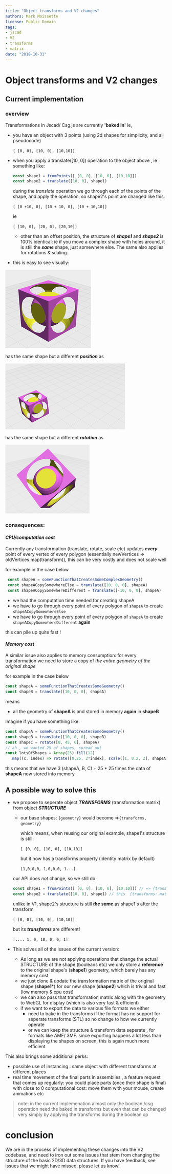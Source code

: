 ```yaml
---
title: "Object transforms and V2 changes"
authors: Mark Moissette
license: Public Domain
tags:
- jscad
- V2
- transforms
- matrix
date: "2018-10-31"
---
```


# Object transforms and V2 changes


## Current implementation

### overview

Transformations in Jscad/ Csg.js are currently **'baked in'** ie, 
- you have an object with 3 points (using 2d shapes for simplicity, and all pseudocode)
    
    ```[ [0, 0], [10, 0], [10,10]]```

- when you apply a translate([10, 0]) operation to the object above , ie something like:

    ```javascript
    const shape1 = fromPoints([ [0, 0], [10, 0], [10,10]])
    const shape2 = translate([10, 0], shape1)
    ```
    during the *translate* operation we go through each of the points of the shape, and apply the operation, so shape2's point are changed like this:

    ```[ [0 +10, 0], [10 + 10, 0], [10 + 10,10]]```

    ie

    ```[ [10, 0], [20, 0], [20,10]]```

    * other than an offset position, the structure of ***shape1*** and ***shape2*** is 100% identical: 
    ie if you move a complex shape with holes around, it is still the ***same*** shape, just somewhere else.
    The same also applies for rotations & scaling.

 - this is easy to see visually:
  
  ![logo in default position/transform](./assets/jscad-logo-default.png "logo default")

  has the same shape but a different ***position*** as

  ![logo in another position/translated](./assets/jscad-logo-translated.png "logo translated")

  has the same shape but a different ***rotation*** as

  ![logo in another rotation/rotated](./assets/jscad-logo-rotated.png "logo rotated")


### consequences:
  #### ***CPU/computation cost***
  
  Currently any transformation (translate, rotate, scale etc) updates ***every*** point of every vertex of every polygon (essentially newVertices => oldVertices.map(transform)), this can be very costly and does not scale well 
   
   for example in the case below
   ```javascript
    const shapeA = someFunctionThatCreatesSomeComplexGeometry()
    const shapeACopySomewhereElse = translate([10, 0, 0], shapeA)
    const shapeACopySomewhereDifferent = translate([-10, 0, 0], shapeA)
   ```
   - we had the computation time needed for creating shapeA
   - we have to go through every point of every polygon of `shapeA` to create `shapeACopySomewhereElse`
   - we have to go through every point of every polygon of `shapeA` to create `shapeACopySomewhereDifferent` **again**
   
this can pile up quite fast !

  #### ***Memory cost***
  
  A similar issue also applies to memory consumption: for every transformation we need to store a copy 
  of *the entire geometry of the original shape*

  for example in the case below
  ```javascript
  const shapeA = someFunctionThatCreatesSomeGeometry()
  const shapeB = translate([10, 0, 0], shapeA)
  ```
  means
  - all the geometry of **shapeA** is and stored in memory **again** in **shapeB**

  Imagine if you have something like: 

  ```javascript
  const shapeA = someFunctionThatCreatesSomeGeometry()
  const shapeB = translate([10, 0, 0], shapeB)
  const shapeC = rotate([0, 45, 0], shapeA)
  // ah , we wanted 25 of shapes, spread out
  const lotsOfShapes = Array(25).fill(12)
    .map((x, index) => rotate([0,25, 2*index], scale([1, 0.2, 2], shapeA)) // both rotate AND scale so X2
  ```
  this means that we have 3 (shapeA, B, C) + 25 * 25 times the data of **shapeA** now stored into memory



## A possible way to solve this

 - we propose to seperate object ***TRANSFORMS*** (transformation matrix) from object ***STRUCTURE***

    * our base shapes: ```{geometry}``` would become =>```{transforms, geometry}```

      which means, when reusing our original example, 
      shape1's structure is still: 

        ```[ [0, 0], [10, 0], [10,10]]```

      but it now has a transforms property (identity matrix by default)
      
        ```[1,0,0,0, 1,0,0,0, 1...]```

     our API does *not* change, so we still do 

      ```javascript
      const shape1 = fromPoints([ [0, 0], [10, 0], [10,10]]) // => {transforms: mat4.identity(), geometry}
      const shape2 = translate([10, 0], shape1) // this  {transforms: mat4.identity() * mat4.translation([10, 0,0]), 
      ```
      unlike in V1, shape2's structure is still ***the same*** as shape1's after the transform 

      ```[ [0, 0], [10, 0], [10,10]]```

      but its ***transforms*** are different! 

      ```[.... 1, 0, 10, 0, 0, 1]```

  - This solves all of the issues of the current version:
    * As long as we are not applying operations that change the actual STRUCTURE of the shape (booleans etc) 
      we only store a **reference** to the original shape's (**shape1**) geometry, which barely has any memory cost
    * we just clone & update the transformation matrix of the original shape (**shape1***) for our new shape (**shape2**) which is trivial and fast (low memory & cpu cost)
    * we can also pass that transformation matrix along with the geometry to WebGL for display (which is also very fast & efficient)
    * if we want to export the data to various file formats we either
      * need to bake in the transforms if the format has no support for seperate transforms (STL) so no change to how we currently operate 
      * or we can keep the structure & transform data seperate , for formats like AMF/ 3MF.
    since exporting happens a lot less than displaying the shapes on screen, this is again much more efficient

  This also brings some additional perks:

  * possible use of instancing : same object with different transforms at different places
  * real time movement of the final parts in assemblies , a feature request that comes up regularly: you could place parts (once their shape is final) with close to 0 computational cost: move them with your mouse, create animations etc

        
  > note: in the current implemenation almost only the boolean /csg operation need the baked in transforms but even that can be changed very simply by applying the transforms during the boolean op


# conclusion

We are in the process of implementing these changes into the V2 codebase, and need to iron out some issues that stem from changing the structure of the basic 2D/3D data structures.
If you have feedback, see issues that we might have missed, please let us know!